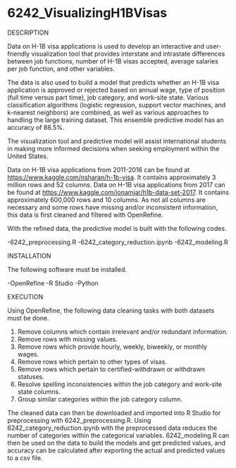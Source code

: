 # 6242_VisualizingH1BVisas

DESCRIPTION

Data on H-1B visa applications is used to develop an interactive and user-friendly visualization tool that provides interstate and intrastate differences between job functions, number of H-1B visas accepted, average salaries per job function, and other variables.

The data is also used to build a model that predicts whether an H-1B visa application is approved or rejected based on annual wage, type of position (full time versus part time), job category, and work-site state. Various classification algorithms (logistic regression, support vector machines, and k-nearest neighbors) are combined, as well as various approaches to handling the large training dataset. This ensemble predictive model has an accuracy of 88.5%.

The visualization tool and predictive model will assist international students in making more informed decisions when seeking employment within the United States.

Data on H-1B visa applications from 2011-2016 can be found at https://www.kaggle.com/nsharan/h-1b-visa. It contains approximately 3 million rows and 52 columns. Data on H-1B visa applications from 2017 can be found at https://www.kaggle.com/jonamjar/h1b-data-set-2017. It contains approximately 600,000 rows and 10 columns. As not all columns are necessary and some rows have missing and/or inconsistent information, this data is first cleaned and filtered with OpenRefine.

With the refined data, the predictive model is built with the following codes.

-6242_preprocessing.R
-6242_category_reduction.ipynb
-6242_modeling.R

INSTALLATION

The following software must be installed.

-OpenRefine
-R Studio
-Python

EXECUTION

Using OpenRefine, the following data cleaning tasks with both datasets must be done. 
1. Remove columns which contain irrelevant and/or redundant information.
2. Remove rows with missing values. 
3. Remove rows which provide hourly, weekly, biweekly, or monthly wages. 
4. Remove rows which pertain to other types of visas.
5. Remove rows which pertain to certified-withdrawn or withdrawn statuses.
6. Resolve spelling inconsistencies within the job category and work-site state columns.
7. Group similar categories within the job category column.

The cleaned data can then be downloaded and imported into R Studio for preprocessing with 6242_preprocessing.R.
Using 6242_category_reduction.ipynb with the preprocessed data reduces the number of categories within the categorical variables.
6242_modeling.R can then be used on the data to build the models and get predicted values, and accuracy can be calculated after exporting the actual and predicted values to a csv file.
